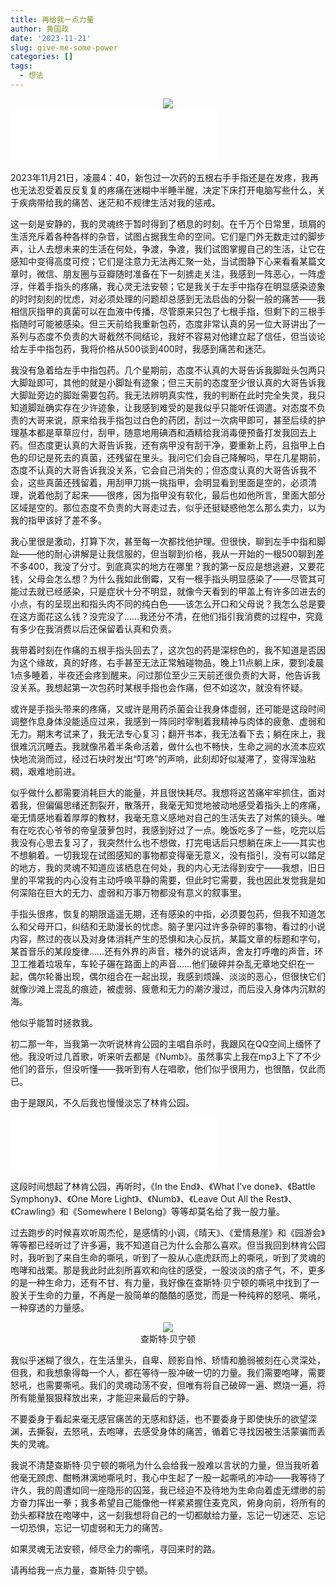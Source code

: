 ```yaml
---
title: 再给我一点力量
author: 黄国政
date: '2023-11-21'
slug: give-me-some-power
categories: []
tags:
  - 想法
---
```


<!--more-->

<center>
<img src="https://guozheng.rbind.io/images/posts/images/2021/11/11-21-linkpark-banner.jpg">
</center>

<iframe frameborder="no" border="0" marginwidth="0" marginheight="0" width=330 height=86 src="//music.163.com/outchain/player?type=2&id=26165125&auto=1&height=66"></iframe>


2023年11月21日，凌晨4：40，新包过一次药的五根右手手指还是在发疼，我再也无法忍受着反反复复的疼痛在迷糊中半睡半醒，决定下床打开电脑写些什么，关于疾病带给我的痛苦、迷茫和不规律生活对我的惩戒。

这一刻是安静的，我的灵魂终于暂时得到了栖息的时刻。在千万个日常里，琐屑的生活充斥着各种各样的杂音，试图占据我生命的空间。它们是门外无数走过的脚步声，让人去想未来的生活在何处，争渡，争渡，我们试图掌握自己的生活，让它在感知中变得高度可控；它们是注意力无法再汇聚一处，当试图静下心来看看某篇文章时，微信、朋友圈与豆瓣随时准备在下一刻掳走关注，我感到一阵恶心，一阵虚浮，伴着手指头的疼痛，我心灵无法安顿；它是我关于左手中指存在明显感染迹象的时时刻刻的忧虑，对必须处理的问题却总感到无法启齿的分裂一般的痛苦——我相信灰指甲的真菌可以在血液中传播，尽管原来只包了七根手指，但剩下的三根手指随时可能被感染。但三天前给我重新包药，态度非常认真的另一位大哥讲出了一系列与态度不负责的大哥截然不同结论，我好不容易对他建立起了信任，但当谈论给左手中指包药，我将价格从500谈到400时，我感到痛苦和迷茫。

我没有急着给左手中指包药。几个星期前，态度不认真的大哥告诉我脚趾头包两只大脚趾即可，其他的就是小脚趾有迹象；但三天前的态度至少很认真的大哥告诉我大脚趾旁边的脚趾需要包药。我无法辨明真实性，我的判断在此时完全失灵，我只知道脚趾确实存在少许迹象，让我感到难受的是我似乎只能听任调遣。对态度不负责的大哥来说，原来给我手指包过白色的药团，刮过一次病甲即可，甚至后续的护理基本都是草草应付，刮甲，随意地用碘酒和酒精给我消毒便预备打发我回去上药。但态度更认真的大哥告诉我，还有病甲没有刮干净，要重新上药，且指甲上白色的印记是死去的真菌，还残留在里头。我问它们会自己降解吗，早在几星期前，态度不认真的大哥告诉我没关系，它会自己消失的；但态度认真的大哥告诉我不会，这些真菌还残留着，用刮甲刀挑一挑指甲，会明显看到里面是空的，必须清理，说着他刮了起来——很疼，因为指甲没有软化，最后也如他所言，里面大部分区域是空的。那位态度不负责的大哥走过去，似乎还挺疑惑他怎么那么卖力，以为我的指甲该好了差不多。

我心里很是激动，打算下次，甚至每一次都找他护理。但很快，聊到左手中指和脚趾——他的耐心讲解是让我信服的，但当聊到价格，我从一开始的一根500聊到差不多400，我没了分寸。到底真实的地方在哪里？我的第一反应是想逃避，又要花钱，父母会怎么想？为什么我如此倒霉，又有一根手指头明显感染了——尽管其可能过去就已经感染，只是症状十分不明显，就像今天看到的甲盖上有许多凹进去的小点，有的呈现出和指头肉不同的纯白色——该怎么开口和父母说？我怎么总是要在这方面花这么钱？没完没了……我还分不清，在他们指引我消费的过程中，究竟有多少在我消费以后还保留着认真和负责。

我带着时刻在作痛的五根手指头回去了，这次包的药是深棕色的，我不知道是否因为这个缘故，真的好疼，右手甚至无法正常触碰物品，晚上11点躺上床，要到凌晨1点多睡着，半夜还会疼到醒来。问过那位至少三天前还很负责的大哥，他告诉我没关系。我想起第一次包药时某根手指也会作痛，但不如这次，就没有怀疑。

或许是手指头带来的疼痛，又或许是用药杀菌会让我身体虚弱，还可能是这段时间调整作息身体没能适应过来，我感到一阵同时宰制着我精神与肉体的疲惫、虚弱和无力。期末考试来了，我无法专心复习；翻开书本，我无法看下去；躺在床上，我很难沉沉睡去。我就像吊着半条命活着，做什么也不畅快，生命之涧的水流本应欢快地流淌而过，经过石块时发出“叮咚”的声响，此刻却好似凝滞了，变得浑浊粘稠，艰难地前进。

似乎做什么都需要消耗巨大的能量，并且很快耗尽。我想将这苦痛牢牢抓住，面对着我，但偏偏思绪还割裂开，散落开，我毫无知觉地被动地感受着指头上的疼痛，毫无情感地看着厚厚的教材，我毫无意义感地对自己的生活失去了对焦的镜头。唯有在吃农心爷爷的帝皇菠萝包时，我感到好过了一点。晚饭吃多了一些，吃完以后我没有心思去复习了，我突然什么也不想做，打完电话后只想躺在床上——其实也不想躺着。一切我现在试图感知的事物都变得毫无意义，没有指引，没有可以踏足的地方，我的灵魂不知道应该栖息在何处，我的内心无法得到安宁——我想，旧日里的平常我的内心没有主动呼唤平静的需要，但此时它需要，我也因此发觉我是如何深陷在巨大的无力、虚弱和万事万物都没有意义的叙事里。

手指头很疼，恢复的期限遥遥无期，还有感染的中指，必须要包药，但我不知道怎么和父母开口，纠结和无助漫长的忧虑。脑子里闪过许多杂碎的事物，看过的小说内容，熬过的夜以及对身体消耗产生的恐惧和决心反抗，某篇文章的标题和字句，某首音乐的某段旋律……还有外界的声音，楼外的说话声，舍友打呼噜的声音，环卫工推着垃圾车，车轮子碾在路面上的声音……他们破碎并杂乱无章地交织在一起，偶尔轮番出现，偶尔组合在一起出现，我感到烦躁、淡淡的恶心，但很快它们就像沙滩上混乱的痕迹，被虚弱、疲惫和无力的潮汐漫过，而后没入身体内沉默的海。

他似乎能暂时拯救我。

初二那一年，当我第一次听说林肯公园的主唱自杀时，我跟风在QQ空间上缅怀了他。我没听过几首歌，听来听去都是《Numb》。虽然事实上我在mp3上下了不少他们的音乐，但没听懂——我听到有人在唱歌，他们似乎很用力，也很酷，仅此而已。

由于是跟风，不久后我也慢慢淡忘了林肯公园。

<iframe frameborder="no" border="0" marginwidth="0" marginheight="0" width=330 height=86 src="//music.163.com/outchain/player?type=2&id=30148051&auto=0&height=66"></iframe>

这段时间想起了林肯公园，再听时，《In the End》、《What I’ve done》、《Battle Symphony》、《One More Light》、《Numb》、《Leave Out All the Rest》、《Crawling》和《Somewhere I Belong》等等却莫名给了我一股力量。

过去跑步的时候喜欢听周杰伦，是感情的小调，《晴天》、《爱情悬崖》和《园游会》等等都已经听过了许多遍，我不知道自己为什么会那么喜欢。但当我回到林肯公园时，我听到了来自生命的嘶吼，听到了一股从心底虎跃而上的嘶吼，听到了灵魂的咆哮和战栗。那是我此时此刻所喜欢和向往的感受，一股淡淡的痞子气，不，更多的是一种生命力，还有不甘、有力量，我好像在查斯特·贝宁顿的嘶吼中找到了一股关于生命的力量，不再是一股简单的酷酷的感觉，而是一种纯粹的怒吼、嘶吼，一种穿透的力量感。

<center>
<img src="https://guozheng.rbind.io/images/posts/images/2021/11/11-21-roar.jpg">
<figcaption>查斯特·贝宁顿</figcaption>
</center>

我似乎迷糊了很久，在生活里头，自卑、顾影自怜、矫情和脆弱被刻在心灵深处，但我，和我想象得每一个人，都在等待一股冲破一切的力量。我们需要咆哮，需要怒吼，也需要嘶吼。我们的灵魂动荡不安，但唯有将自己破碎一遍、燃烧一遍，将所有能量狠狠释放出来，才能迎来最后的宁静。

不要委身于看起来毫无感官痛苦的无感和舒适，也不要委身于即使快乐的欲望深渊，去撕裂，去怒吼，去咆哮，去感受身体的痛苦，循着它寻找因被生活蒙骗而丢失的灵魂。

我说不清楚查斯特·贝宁顿的嘶吼为什么会给我一股难以言状的力量，但当我听着他毫无顾虑、酣畅淋漓地嘶吼时，我心中生起了一股一起嘶吼的冲动——我等待了许久，我的周遭如同一座隐形的囚笼，我已经迫不及待地为生命向着虚无缥缈的前方奋力挥出一拳；我多希望自己能像他一样紧紧握住麦克风，俯身向前，将所有的劲头都释放在咆哮中，这一刻我想将自己的一切都献给力量，忘记一切迷茫、忘记一切恐惧，忘记一切虚弱和无力的痛苦。

如果灵魂无法安顿，倾尽全力的嘶吼，寻回来时的路。

请再给我一点力量，查斯特·贝宁顿。